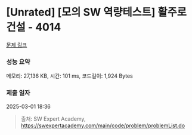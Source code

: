 # [Unrated] [모의 SW 역량테스트] 활주로 건설 - 4014 

[문제 링크](https://swexpertacademy.com/main/code/problem/problemDetail.do?contestProbId=AWIeW7FakkUDFAVH) 

### 성능 요약

메모리: 27,136 KB, 시간: 101 ms, 코드길이: 1,924 Bytes

### 제출 일자

2025-03-01 18:36



> 출처: SW Expert Academy, https://swexpertacademy.com/main/code/problem/problemList.do
